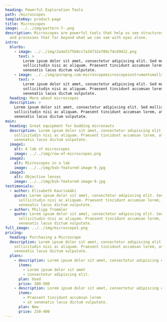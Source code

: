 ```yaml
---
heading: Powerful Exploration Tools
path: /microscopes
templateKey: product-page
title: Microscopes
image: ../../img/pattern-7-.png
description: Microscopes are powerful tools that help us see structures, cells,
  and processes that far beyond what we can see with eyes alone.
intro:
  blurbs:
    - image: ../../img/2a4e51f5b8cc7a34f32e789c7dc69d12.png
      text: >
        Lorem ipsum dolor sit amet, consectetur adipiscing elit. Sed mollis
        sollicitudin nisi ac aliquam. Praesent tincidunt accumsan lorem, at
        venenatis lacus dictum vulputate.
    - image: ../../img/purepng.com-microscopemicroscopeinstrumentsmallmicroscopy-1701527908431prcpc.png
      text: >
        Lorem ipsum dolor sit amet, consectetur adipiscing elit. Sed mollis
        sollicitudin nisi ac aliquam. Praesent tincidunt accumsan lorem, at
        venenatis lacus dictum vulputate.
  heading: More about microscopes
  description: >
    Lorem ipsum dolor sit amet, consectetur adipiscing elit. Sed mollis
    sollicitudin nisi ac aliquam. Praesent tincidunt accumsan lorem, at
    venenatis lacus dictum vulputate.
main:
  heading: Great equipment for budding micronauts
  description: Lorem ipsum dolor sit amet, consectetur adipiscing elit. Sed mollis
    sollicitudin nisi ac aliquam. Praesent tincidunt accumsan lorem, at
    venenatis lacus dictum vulputate.
  image1:
    alt: A lab of microscopes
    image: ../../img/row-of-microscopes.png
  image2:
    alt: Microscopes in a lab
    image: ../../img/bsb-featured-image-9.jpg
  image3:
    alt: Objective lenses
    image: ../../img/bsb-featured-image-9.jpg
testimonials:
  - author: Elisabeth Kaurismäki
    quote: Lorem ipsum dolor sit amet, consectetur adipiscing elit. Sed mollis
      sollicitudin nisi ac aliquam. Praesent tincidunt accumsan lorem, at
      venenatis lacus dictum vulputate.
  - author: Philipp Trommler
    quote: Lorem ipsum dolor sit amet, consectetur adipiscing elit. Sed mollis
      sollicitudin nisi ac aliquam. Praesent tincidunt accumsan lorem, at
      venenatis lacus dictum vulputate.
full_image: ../../img/microscope1.png
pricing:
  heading: Purchasing a Microscope
  description: Lorem ipsum dolor sit amet, consectetur adipiscing elit. Sed mollis
    sollicitudin nisi ac aliquam. Praesent tincidunt accumsan lorem, at
    venenatis lacus dictum vulputate.
  plans:
    - description: Lorem ipsum dolor sit amet, consectetur adipiscing elit.
      items:
        - Lorem ipsum dolor sit amet
        - consectetur adipiscing elit.
      plan: Used
      price: 300-500
    - description: Lorem ipsum dolor sit amet, consectetur adipiscing elit.
      items:
        - Praesent tincidunt accumsan lorem
        - at venenatis lacus dictum vulputate.
      plan: New
      price: 250-400
---
```

